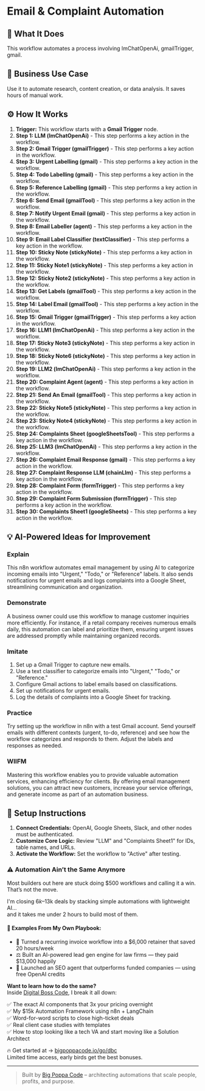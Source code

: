 # Email & Complaint Automation

## 🚀 What It Does
This workflow automates a process involving lmChatOpenAi, gmailTrigger, gmail.

## 💼 Business Use Case
Use it to automate research, content creation, or data analysis. It saves hours of manual work.

## ⚙️ How It Works
1.  **Trigger:** This workflow starts with a **Gmail Trigger** node.
2. **Step 1: LLM (lmChatOpenAi)** - This step performs a key action in the workflow.
3. **Step 2: Gmail Trigger (gmailTrigger)** - This step performs a key action in the workflow.
4. **Step 3: Urgent Labelling (gmail)** - This step performs a key action in the workflow.
5. **Step 4: Todo Labelling (gmail)** - This step performs a key action in the workflow.
6. **Step 5: Reference Labelling (gmail)** - This step performs a key action in the workflow.
7. **Step 6: Send Email (gmailTool)** - This step performs a key action in the workflow.
8. **Step 7: Notify Urgent Email (gmail)** - This step performs a key action in the workflow.
9. **Step 8: Email Labeller (agent)** - This step performs a key action in the workflow.
10. **Step 9: Email Label Classifier (textClassifier)** - This step performs a key action in the workflow.
11. **Step 10: Sticky Note (stickyNote)** - This step performs a key action in the workflow.
12. **Step 11: Sticky Note1 (stickyNote)** - This step performs a key action in the workflow.
13. **Step 12: Sticky Note2 (stickyNote)** - This step performs a key action in the workflow.
14. **Step 13: Get Labels (gmailTool)** - This step performs a key action in the workflow.
15. **Step 14: Label Email (gmailTool)** - This step performs a key action in the workflow.
16. **Step 15: Gmail Trigger  (gmailTrigger)** - This step performs a key action in the workflow.
17. **Step 16: LLM1 (lmChatOpenAi)** - This step performs a key action in the workflow.
18. **Step 17: Sticky Note3 (stickyNote)** - This step performs a key action in the workflow.
19. **Step 18: Sticky Note6 (stickyNote)** - This step performs a key action in the workflow.
20. **Step 19: LLM2 (lmChatOpenAi)** - This step performs a key action in the workflow.
21. **Step 20: Complaint Agent (agent)** - This step performs a key action in the workflow.
22. **Step 21: Send An Email (gmailTool)** - This step performs a key action in the workflow.
23. **Step 22: Sticky Note5 (stickyNote)** - This step performs a key action in the workflow.
24. **Step 23: Sticky Note4 (stickyNote)** - This step performs a key action in the workflow.
25. **Step 24: Complaints Sheet (googleSheetsTool)** - This step performs a key action in the workflow.
26. **Step 25: LLM3 (lmChatOpenAi)** - This step performs a key action in the workflow.
27. **Step 26: Complaint Email Response (gmail)** - This step performs a key action in the workflow.
28. **Step 27: Complaint Response LLM  (chainLlm)** - This step performs a key action in the workflow.
29. **Step 28: Complaint Form (formTrigger)** - This step performs a key action in the workflow.
30. **Step 29: Complaint Form Submission (formTrigger)** - This step performs a key action in the workflow.
31. **Step 30: Complaints Sheet1 (googleSheets)** - This step performs a key action in the workflow.

## 💡 AI-Powered Ideas for Improvement
### Explain
This n8n workflow automates email management by using AI to categorize incoming emails into "Urgent," "Todo," or "Reference" labels. It also sends notifications for urgent emails and logs complaints into a Google Sheet, streamlining communication and organization.

### Demonstrate
A business owner could use this workflow to manage customer inquiries more efficiently. For instance, if a retail company receives numerous emails daily, this automation can label and prioritize them, ensuring urgent issues are addressed promptly while maintaining organized records.

### Imitate
1. Set up a Gmail Trigger to capture new emails.
2. Use a text classifier to categorize emails into "Urgent," "Todo," or "Reference."
3. Configure Gmail actions to label emails based on classifications.
4. Set up notifications for urgent emails.
5. Log the details of complaints into a Google Sheet for tracking.

### Practice
Try setting up the workflow in n8n with a test Gmail account. Send yourself emails with different contexts (urgent, to-do, reference) and see how the workflow categorizes and responds to them. Adjust the labels and responses as needed.

### WIIFM
Mastering this workflow enables you to provide valuable automation services, enhancing efficiency for clients. By offering email management solutions, you can attract new customers, increase your service offerings, and generate income as part of an automation business.

## 🔧 Setup Instructions
1. **Connect Credentials:** OpenAI, Google Sheets, Slack, and other nodes must be authenticated.
2. **Customize Core Logic:** Review "LLM" and "Complaints Sheet1" for IDs, table names, and URLs.
3. **Activate the Workflow:** Set the workflow to "Active" after testing.

### ⚠️ Automation Ain’t the Same Anymore

Most builders out here are stuck doing $500 workflows and calling it a win.  
That’s not the move.  

I'm closing $6k–$13k deals by stacking simple automations with lightweight AI...  
and it takes me under 2 hours to build most of them.

#### 🧠 Examples From My Own Playbook:
- 🔁 Turned a recurring invoice workflow into a $6,000 retainer that saved 20 hours/week  
- ⚖️ Built an AI-powered lead gen engine for law firms — they paid $13,000 happily  
- 🚀 Launched an SEO agent that outperforms funded companies — using free OpenAI credits  

**Want to learn how to do the same?**  
Inside [Digital Boss Code](https://bigpoppacode.io/go/dbc), I break it all down:

✅ The exact AI components that 3x your pricing overnight  
✅ My $15k Automation Framework using n8n + LangChain  
✅ Word-for-word scripts to close high-ticket deals  
✅ Real client case studies with templates  
✅ How to stop looking like a tech VA and start moving like a Solution Architect  

🔥 Get started at → [bigpoppacode.io/go/dbc](https://bigpoppacode.io/go/dbc)  
Limited time access, early birds get the best bonuses.

---
> Built by [Big Poppa Code](https://bigpoppacode.io) – architecting automations that scale people, profits, and purpose.
